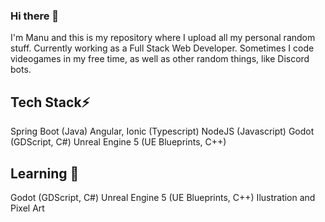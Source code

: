 ### Hi there 👋
I'm Manu and this is my repository where I upload all my personal random stuff. Currently working as a Full Stack Web Developer. Sometimes I code videogames in my free time, as well as other random things, like Discord bots.

## Tech Stack⚡
Spring Boot (Java)
Angular, Ionic (Typescript)
NodeJS (Javascript)
Godot (GDScript, C#)
Unreal Engine 5 (UE Blueprints, C++)

## Learning 🌱
Godot (GDScript, C#)
Unreal Engine 5 (UE Blueprints, C++)
Ilustration and Pixel Art
